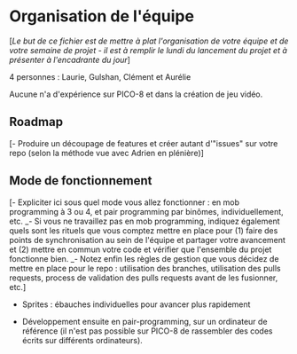 # Organisation de l'équipe

[*Le but de ce fichier est de mettre à plat l'organisation de votre équipe et de votre semaine de projet - il est à remplir le lundi du lancement du projet et à présenter à l'encadrante du jour*]

4 personnes : Laurie, Gulshan, Clément et Aurélie

Aucune n'a d'expérience sur PICO-8 et dans la création de jeu vidéo.

## Roadmap

[- Produire un découpage de features et créer autant  d'"issues" sur votre repo (selon la méthode vue avec Adrien en plénière)]



## Mode de fonctionnement 

[- Expliciter ici sous quel mode vous allez fonctionner : en mob programming à 3 ou 4, et pair programming par binômes, individuellement, etc.
_- Si vous ne travaillez pas en mob programming, indiquez également quels sont les rituels que vous comptez mettre en place pour (1) faire des points de synchronisation au sein de l'équipe et partager votre avancement et (2) mettre en commun votre code et vérifier que l'ensemble du projet fonctionne bien.
_- Notez enfin les règles de gestion que vous décidez de mettre en place pour le repo : utilisation des branches, utilisation des pulls requests, process de validation des pulls requests avant de les fusionner, etc.]

- Sprites : ébauches individuelles pour avancer plus rapidement

- Développement ensuite en pair-programming, sur un ordinateur de référence (il n'est pas possible sur PICO-8 de rassembler des codes écrits sur différents ordinateurs).

